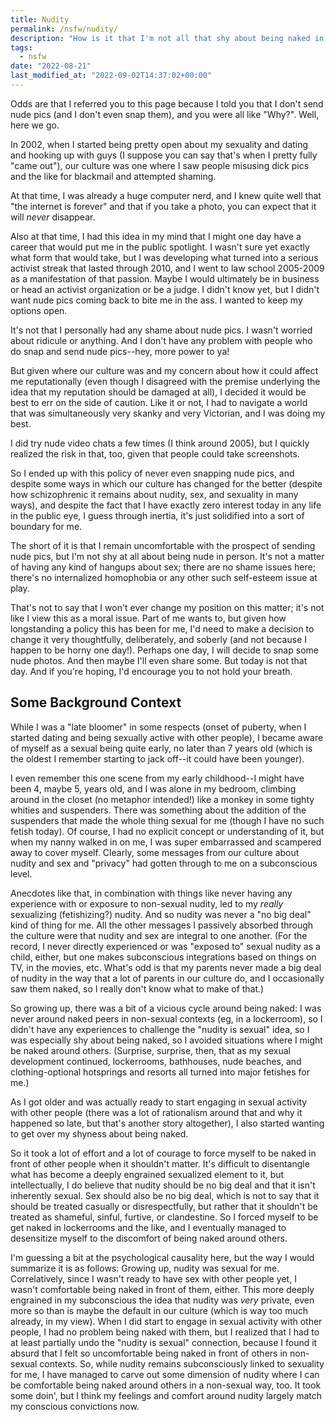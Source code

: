 ```yaml
---
title: Nudity
permalink: /nsfw/nudity/
description: "How is it that I'm not all that shy about being naked in person, and yet I won't share nude photos (let alone take them)?"
tags:
  - nsfw
date: "2022-08-21"
last_modified_at: "2022-09-02T14:37:02+00:00"
---
```


Odds are that I referred you to this page because I told you that I don't send nude pics (and I don't even snap them), and you were all like "Why?". Well, here we go.

In 2002, when I started being pretty open about my sexuality and dating and hooking up with guys (I suppose you can say that's when I pretty fully "came out"), our culture was one where I saw people misusing dick pics and the like for blackmail and attempted shaming.

At that time, I was already a huge computer nerd, and I knew quite well that "the internet is forever" and that if you take a photo, you can expect that it will _never_ disappear.

Also at that time, I had this idea in my mind that I might one day have a career that would put me in the public spotlight. I wasn't sure yet exactly what form that would take, but I was developing what turned into a serious activist streak that lasted through 2010, and I went to law school 2005-2009 as a manifestation of that passion. Maybe I would ultimately be in business or head an activist organization or be a judge. I didn't know yet, but I didn't want nude pics coming back to bite me in the ass. I wanted to keep my options open.

It's not that I personally had any shame about nude pics. I wasn't worried about ridicule or anything. And I don't have any problem with people who do snap and send nude pics--hey, more power to ya!

But given where our culture was and my concern about how it could affect me reputationally (even though I disagreed with the premise underlying the idea that my reputation should be damaged at all), I decided it would be best to err on the side of caution. Like it or not, I had to navigate a world that was simultaneously very skanky and very Victorian, and I was doing my best.

I did try nude video chats a few times (I think around 2005), but I quickly realized the risk in that, too, given that people could take screenshots.

So I ended up with this policy of never even snapping nude pics, and despite some ways in which our culture has changed for the better (despite how schizophrenic it remains about nudity, sex, and sexuality in many ways), and despite the fact that I have exactly zero interest today in any life in the public eye, I guess through inertia, it's just solidified into a sort of boundary for me.

The short of it is that I remain uncomfortable with the prospect of sending nude pics, but I'm not shy at all about being nude in person. It's not a matter of having any kind of hangups about sex; there are no shame issues here; there's no internalized homophobia or any other such self-esteem issue at play.

That's not to say that I won't ever change my position on this matter; it's not like I view this as a moral issue. Part of me wants to, but given how longstanding a policy this has been for me, I'd need to make a decision to change it very thoughtfully, deliberately, and soberly (and not because I happen to be horny one day!). Perhaps one day, I will decide to snap some nude photos. And then maybe I'll even share some. But today is not that day. And if you're hoping, I'd encourage you to not hold your breath.

## Some Background Context

While I was a "late bloomer" in some respects (onset of puberty, when I started dating and being sexually active with other people), I became aware of myself as a sexual being quite early, no later than 7 years old (which is the oldest I remember starting to jack off--it could have been younger).

I even remember this one scene from my early childhood--I might have been 4, maybe 5, years old, and I was alone in my bedroom, climbing around in the closet (no metaphor intended!) like a monkey in some tighty whities and suspenders. There was something about the addition of the suspenders that made the whole thing sexual for me (though I have no such fetish today). Of course, I had no explicit concept or understanding of it, but when my nanny walked in on me, I was super embarrassed and scampered away to cover myself. Clearly, some messages from our culture about nudity and sex and "privacy" had gotten through to me on a subconscious level.

Anecdotes like that, in combination with things like never having any experience with or exposure to non-sexual nudity, led to my _really_ sexualizing (fetishizing?) nudity. And so nudity was never a "no big deal" kind of thing for me. All the other messages I passively absorbed through the culture were that nudity and sex are integral to one another. (For the record, I never directly experienced or was "exposed to" sexual nudity as a child, either, but one makes subconscious integrations based on things on TV, in the movies, etc. What's odd is that my parents never made a big deal of nudity in the way that a lot of parents in our culture do, and I occasionally saw them naked, so I really don't know what to make of that.)

So growing up, there was a bit of a vicious cycle around being naked: I was never around naked peers in non-sexual contexts (eg, in a lockerroom), so I didn't have any experiences to challenge the "nudity is sexual" idea, so I was especially shy about being naked, so I avoided situations where I might be naked around others. (Surprise, surprise, then, that as my sexual development continued, lockerrooms, bathhouses, nude beaches, and clothing-optional hotsprings and resorts all turned into major fetishes for me.)

As I got older and was actually ready to start engaging in sexual activity with other people (there was a lot of rationalism around that and why it happened so late, but that's another story altogether), I also started wanting to get over my shyness about being naked.

So it took a lot of effort and a lot of courage to force myself to be naked in front of other people when it shouldn't matter. It's difficult to disentangle what has become a deeply engrained sexualized element to it, but intellectually, I do believe that nudity should be no big deal and that it isn't inherently sexual. Sex should also be no big deal, which is not to say that it should be treated casually or disrespectfully, but rather that it shouldn't be treated as shameful, sinful, furtive, or clandestine. So I forced myself to be get naked in lockerrooms and the like, and I eventually managed to desensitize myself to the discomfort of being naked around others.

I'm guessing a bit at the psychological causality here, but the way I would summarize it is as follows: Growing up, nudity was sexual for me. Correlatively, since I wasn't ready to have sex with other people yet, I wasn't comfortable being naked in front of them, either. This more deeply engrained in my subconscious the idea that nudity was _very_ private, even more so than is maybe the default in our culture (which is way too much already, in my view). When I did start to engage in sexual activity with other people, I had no problem being naked with them, but I realized that I had to at least partially undo the "nudity is sexual" connection, because I found it absurd that I felt so uncomfortable being naked in front of others in non-sexual contexts. So, while nudity remains subconsciously linked to sexuality for me, I have managed to carve out some dimension of nudity where I can be comfortable being naked around others in a non-sexual way, too. It took some doin', but I think my feelings and comfort around nudity largely match my conscious convictions now.
